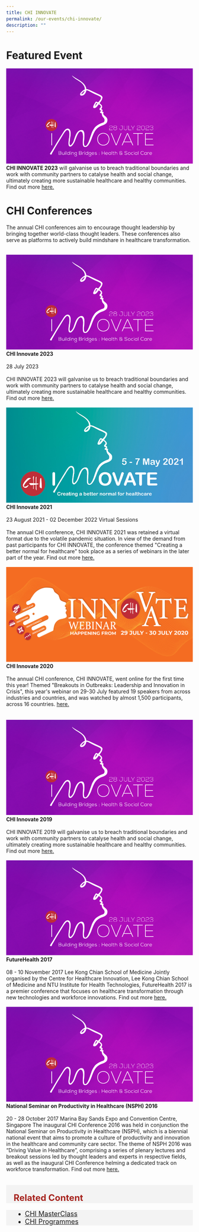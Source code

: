```yaml
---
title: CHI INNOVATE
permalink: /our-events/chi-innovate/
description: ""
---
```

# Featured Event
![](/images/Website_Right.png)
<br>
**CHI INNOVATE 2023** will galvanise us to breach traditional boundaries and work with community partners to catalyse health and social change, ultimately creating more sustainable healthcare and healthy communities. Find out more <a href="https://chiinnovate2023.klobbi.com/">here.</a>

# CHI Conferences


The annual CHI conferences aim to encourage thought leadership by bringing together world-class thought leaders. These conferences also serve as platforms to actively build mindshare in healthcare transformation.


<br>
<div class="row">
<div class="col"> 
<a href="https://chiinnovate2023.klobbi.com/"><img alt="CHI Innovate 2023" src="/images/Website_Right.png"></a><br>
		<div class="header"><b>CHI Innovate 2023 </b></div><br>
		<div class="para">28 July 2023<br><br>
CHI INNOVATE 2023 will galvanise us to breach traditional boundaries and work with community partners to catalyse health and social change, ultimately creating more sustainable healthcare and healthy communities. Find out more <a href="https://chiinnovate2023.klobbi.com/">here.</a>
</div>
<br>

</div>
	<div class="col"> 
<a href="https://chiinnovate2023.klobbi.com/"><img alt="CHI Innovate 2023" src="/images/innovate%20(right).jpg"></a>
		<br>
	<div class="header"><b>CHI Innovate 2021</b></div><br>
	<div class="para">23 August 2021 - 02 December 2022 Virtual Sessions
​<br><br>The annual CHI conference, CHI INNOVATE 2021 was retained a virtual format due to the volatile pandemic situation. In view of the demand from past participants for CHI INNOVATE, the conference themed "Creating a better normal for healthcare" took place as a series of webinars in the later part of the year. Find out more <a href="https://www.youtube.com/playlist?list=PLTrhD5VOFZmpTbZQW9Y5r6K1KogwktE2c">here.</a>
</div>
<br>

</div>
	<div class="col"> 
<a href="https://chiinnovate2023.klobbi.com/"><img alt="CHI Innovate 2023" src="/images/Logos/2020_banner-right.jpg"></a><br>
	<div class="header"><b>CHI Innovate 2020</b></div><br>
	<div class="para">​The annual CHI conference, CHI INNOVATE, went online for the first time this year! Themed "Breakouts in Outbreaks: Leadership and Innovation in Crisis", this year's webinar on 29-30 July featured 19 speakers from across industries and countries, and was watched by almost 1,500 participants, across 16 countries.  <a href="https://www.youtube.com/playlist?list=PLTrhD5VOFZmqv3n_Ncc5Yf_Th372lr8gJ">here.</a>
</div>
<br></div></div>

<br>
<div class="row">
<div class="col"> 
<a href="https://chiinnovate2023.klobbi.com/"><img alt="CHI Innovate 2023" src="/images/Website_Right.png"></a><br>
		<div class="header"><b>CHI Innovate 2019 </b></div><br>
		<div class="para">CHI INNOVATE 2019 will galvanise us to breach traditional boundaries and work with community partners to catalyse health and social change, ultimately creating more sustainable healthcare and healthy communities. Find out more <a href="https://chiinnovate2023.klobbi.com/">here.</a>
</div>
<br>

</div>
	<div class="col"> 
<a href="https://chiinnovate2023.klobbi.com/"><img alt="CHI Innovate 2023" src="/images/Website_Right.png"></a><br>
	<div class="header"><b>FutureHealth 2017</b></div><br>
	<div class="para">08 - 10 November 2017
Lee Kong Chian School of Medicine
Jointly organised by the Centre for Healthcare Innovation, Lee Kong Chian School of Medicine and NTU Institute for Health Technologies, FutureHealth 2017 is a premier conference that focuses on healthcare transformation through new technologies and workforce innovations. Find out more <a href="https://chiinnovate2023.klobbi.com/">here.</a>
</div>
<br>

</div>
	<div class="col"> 
<a href="https://chiinnovate2023.klobbi.com/"><img alt="CHI Innovate 2023" src="/images/Website_Right.png"></a><br>
	<div class="header"><b>National Seminar on Productivity in Healthcare (NSPH) 2016</b></div><br>
	<div class="para">20 - 28 October 2017
Marina Bay Sands Expo and Convention Centre, Singapore
The inaugural CHI Conference 2016 was held in conjunction the National Seminar on Productivity in Healthcare (NSPH), which is a biennial national event that aims to promote a culture of productivity and innovation in the healthcare and community care sector. The theme of NSPH 2016 was “Driving Value in Healthcare”, comprising a series of plenary lectures and breakout sessions led by thought leaders and experts in respective fields, as well as the inaugural CHI Conference helming a dedicated track on workforce transformation. Find out more <a href="https://chiinnovate2023.klobbi.com/">here.</a>
</div>
<br></div></div>


<br>




<div style="font-size:24px; font-weight: 700; color: #a6221c; background-color: #f3f3f3; padding: 20px 0px 0px 20px;" class="row"> Related Content</div>

<div style="font-size:18px ;background-color: #f3f3f3; padding: 0px 25px 0px 20px;" class="row">
	<ul>
		<li><a href="test">CHI MasterClass</a></li>
	<li><a href="/files/press-releases/2023/COS%202023%20Infographic%20-%20Smart%20Nation%20Today%20and%20Beyond.pdf">CHI Programmes</a></li>
			</ul>
</div>